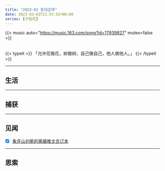 ```yaml
---
title: "2023-03 言归正传"
date: 2023-03-03T21:53:53+08:00
series: [夕拾花]
---
```


{{< music auto="https://music.163.com/song?id=17939827" mutex=false >}}

<br />
{{< typeit >}}
「允许花做花，树做树，自己做自己，他人做他人。」
{{< /typeit >}}

---

## 生活

---

## 捕获

---

## 见闻

- [x] [象牙山刘能的离婚推文合订本](https://disksing.com/story/divorce/)

---

## 思索
